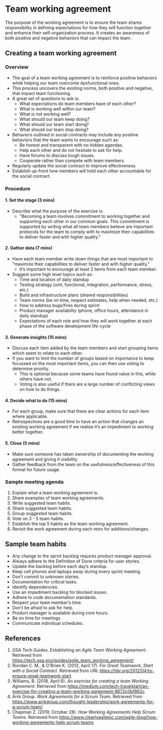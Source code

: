# Team working agreement

The purpose of the working agreement is to ensure the team shares responsibility in defining expectations for how they will function together and enhance their self-organization process. It creates an awareness of both positive and negative behaviors that can impact the team.

## Creating a team working agreement

### Overview

* The goal of a team working agreement is to reinforce positive behaviors while helping our team overcome dysfunctional ones.
* This process uncovers the existing norms, both positive and negative, that impact team functioning.
* A great set of questions to ask is:
  * What expectations do team members have of each other?
  * What is working well within our team?
  * What is not working well?
  * What should our team keep doing?
  * What should our team start doing?
  * What should our team stop doing?
* Behaviors outlined in social contracts may include any positive behaviors that the team wants to encourage such as:
  * Be honest and transparent with no hidden agendas.
  * Help each other and do not hesitate to ask for help.
  * Have forums to discuss tough issues.
  * Cooperate rather than compete with team members.
* Regularly update the social contract to improve effectiveness.
* Establish up-front how members will hold each other accountable for the social contract.

### Procedure

#### 1. Set the stage (3 mins)

* Describe what the purpose of the exercise is:
  * "Becoming a team involves commitment to working together and supporting each other in our common goals. This commitment is supported by writing what all team members believe are important protocols for the team to comply with to maximize their capabilities to deliver faster and with higher quality."

#### 2. Gather data (7 mins)

* Have each team member write down things that are most important to "maximize their capabilities to deliver faster and with higher quality."
  * It’s important to encourage at least 2 items from each team member.
* Suggest some high level topics such as:
  * Time and location of daily standup
  * Testing strategy (unit, functional, integration, performance, stress, etc.)
  * Build and infrastructure plans (shared responsibilities)
  * Team norms (be on time, respect estimates, help when needed, etc.)
  * How to address bugs/fires during sprint
  * Product manager availability (phone, office hours, attendance in daily standup)
  * Expectations of each role and how they will work together at each phase of the software development life-cycle

#### 3. Generate insights (15 mins)

* Discuss each item added by the team members and start grouping items which seem to relate to each other.
* If you want to limit the number of groups based on importance to keep focussed on the most important items, you can then use voting to determine priority.
  * This is optional because some teams have found value in this, while others have not.
  * Voting is also useful if there are a large number of conflicting views on how to do things.

#### 4. Decide what to do (15 mins)

* For each group, make sure that there are clear actions for each item where applicable.
* Retrospectives are a good time to have an action that changes an existing working agreement if we realise it’s an impediment to working better together.

#### 5. Close (5 mins)

* Make sure someone has taken ownership of documenting the working agreement and giving it visibility.
* Gather feedback from the team on the usefulness/effectiveness of this format for future usage.

### Sample meeting agenda
1. Explain what a team working agreement is.
1. Share examples of team working agreements.
1. Write suggested team habits.
1. Share suggested team habits.
1. Group suggested team habits.
1. Vote on 3 - 5 team habits.
1. Establish the top 5 habits as the team working agreement.
1. Revisit the work agreement during each retro for additions/changes.

## Sample team habits

* Any change to the sprint backlog requires product manager approval.
* Always adhere to the Definition of Done criteria for user stories.
* Update the backlog before each day’s standup.
* Keep cell phones and laptops away during every sprint meeting.
* Don’t commit to unknown stories.
* Documentation for critical tasks.
* Identify dependencies.
* Use an impediment backlog for blocked issues.
* Adhere to code documentation standards.
* Respect your team member’s time.
* Don't be afraid to ask for help.
* Product manager is available during core hours.
* Be on time for meetings.
* Communicate individual schedules.

## References
1. GSA Tech Guides. _Establishing an Agile Team Working Agreement_. Retrieved from https://tech.gsa.gov/guides/agile_team_working_agreement/
2. Riordan C. M., & O'Brien K. (2012, April 17). _For Great Teamwork, Start with a Social Contract_. Retrieved from URL https://hbr.org/2012/04/to-ensure-great-teamwork-start
3. Williams, B. (2018, April 6). _An exercise for creating a team Working Agreement_. Retrieved from https://medium.com/tech-travelstart/an-exercise-for-creating-a-team-working-agreement-8672c0bf862c
4. Arrk Group. _Work Agreements for a Scrum Team_. Retrieved from https://www.arrkgroup.com/thought-leadership/work-agreements-for-a-scrum-team/
5. Chapman Z. (2019, October 28). _How Working Agreements Help Scrum Teams_. Retrieved from https://www.clearlyagileinc.com/agile-blog/how-working-agreements-help-scrum-teams